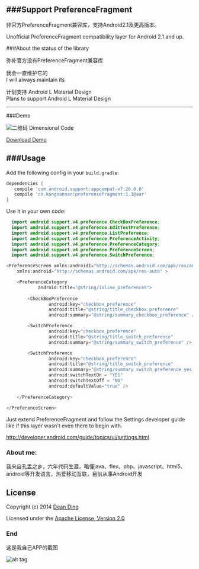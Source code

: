 ###Support PreferenceFragment
-----

非官方PreferenceFragment兼容库，支持Android2.1及更高版本。

Unofficial PreferenceFragment compatibility layer for Android 2.1 and up.

###About the status of the library

弥补官方没有PreferenceFragment兼容库

我会一直维护它的  
I will always maintain its 

计划支持 Android L Material Design  
Plans to support Android L Material Design

---

###Demo

![二维码 Dimensional Code](https://raw.githubusercontent.com/kongnanlive/PreferenceFragment/master/download/dimensionalcode.png)

[Download Demo](https://github.com/kongnanlive/PreferenceFragment/raw/master/download/PreferenceFragmentExample-release.apk)

###Usage
----

Add the following config in your `build.gradle`:

```groovy
dependencies {
   compile 'com.android.support:appcompat-v7:20.0.0'
   compile 'cn.kongnannan:preferencefragment:1.1@aar'
}
```

Use it in your own code:

```java
  import android.support.v4.preference.CheckBoxPreference;
  import android.support.v4.preference.EditTextPreference;
  import android.support.v4.preference.ListPreference;
  import android.support.v4.preference.PreferenceActivity;
  import android.support.v4.preference.PreferenceCategory;
  import android.support.v4.preference.PreferenceScreen;
  import android.support.v4.preference.SwitchPreference;
```	

```java
<PreferenceScreen xmlns:android1="http://schemas.android.com/apk/res/android"
    xmlns:android="http://schemas.android.com/apk/res-auto" >

    <PreferenceCategory
            android:title="@string/inline_preferences">
            
        <CheckBoxPreference
                android:key="checkbox_preference"
                android:title="@string/title_checkbox_preference"
                android:summary="@string/summary_checkbox_preference" />

        <SwitchPreference
                android:key="checkbox_preference"
                android:title="@string/title_switch_preference"
                android:summary="@string/summary_switch_preference" />

        <SwitchPreference
                android:key="checkbox_preference"
                android:title="@string/title_switch_preference"
                android:summary="@string/summary_switch_preference_yes_no"
                android:switchTextOn = "YES"
                android:switchTextOff = "NO"
                android:defaultValue="true" />
            
    </PreferenceCategory>
    
</PreferenceScreen>
```	

Just extend PreferenceFragment and follow the Settings developer guide like if this layer wasn't even there to begin with.

http://developer.android.com/guide/topics/ui/settings.html

### About me:

我来自孔孟之乡，六年代码生涯，略懂java、flex、php、javascript、html5、android等开发语言，热爱移动互联，目前从事Android开发


## License
Copyright (c) 2014 [Dean Ding](http://weibo.com/kongnan)

Licensed under the [Apache License, Version 2.0](http://www.apache.org/licenses/LICENSE-2.0.html)

### End

这是我自己APP的截图

![alt tag](https://raw.githubusercontent.com/kongnanlive/PreferenceFragment/master/screenshots/psb.jpeg)
